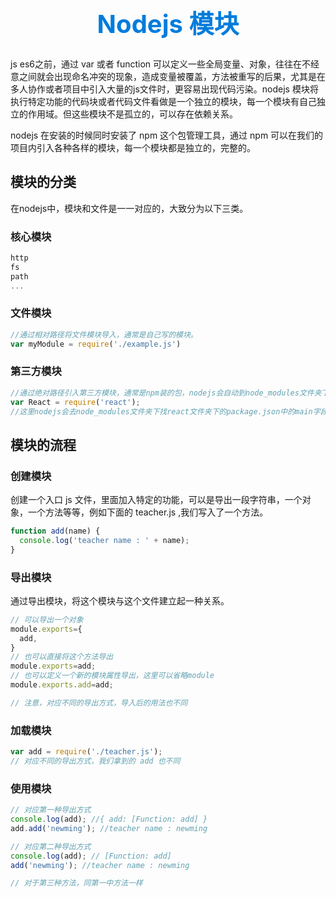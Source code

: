<h1 style="font-size: 40px;text-align:center;color: #007cdc;">
    Nodejs 模块
</h1>

js es6之前，通过 var 或者 function 可以定义一些全局变量、对象，往往在不经意之间就会出现命名冲突的现象，造成变量被覆盖，方法被重写的后果，尤其是在多人协作或者项目中引入大量的js文件时，更容易出现代码污染。nodejs 模块将执行特定功能的代码块或者代码文件看做是一个独立的模块，每一个模块有自己独立的作用域。但这些模块不是孤立的，可以存在依赖关系。

nodejs 在安装的时候同时安装了 npm 这个包管理工具，通过 npm 可以在我们的项目内引入各种各样的模块，每一个模块都是独立的，完整的。

## 模块的分类

在nodejs中，模块和文件是一一对应的，大致分为以下三类。

### 核心模块

```js
http
fs
path
...
```

### 文件模块

```js
//通过相对路径将文件模块导入，通常是自己写的模块。
var myModule = require('./example.js')
```

### 第三方模块

```js
//通过绝对路径引入第三方模块，通常是npm装的包，nodejs会自动到node_modules文件夹下去找。
var React = require('react');
//这里nodejs会去node_modules文件夹下找react文件夹下的package.json中的main字段写的入口文件
```

## 模块的流程

### 创建模块

创建一个入口 js 文件，里面加入特定的功能，可以是导出一段字符串，一个对象，一个方法等等，例如下面的 teacher.js ,我们写入了一个方法。

```js
function add(name) {
  console.log('teacher name : ' + name);
}

```

### 导出模块

通过导出模块，将这个模块与这个文件建立起一种关系。

```js
// 可以导出一个对象
module.exports={
  add,
}
// 也可以直接将这个方法导出
module.exports=add;
// 也可以定义一个新的模块属性导出，这里可以省略module
module.exports.add=add;

// 注意，对应不同的导出方式，导入后的用法也不同
```

### 加载模块

```js
var add = require('./teacher.js');
// 对应不同的导出方式，我们拿到的 add 也不同
```

### 使用模块

```js
// 对应第一种导出方式
console.log(add); //{ add: [Function: add] }
add.add('newming'); //teacher name : newming

// 对应第二种导出方式
console.log(add); // [Function: add]
add('newming'); //teacher name : newming

// 对于第三种方法，同第一中方法一样

```
